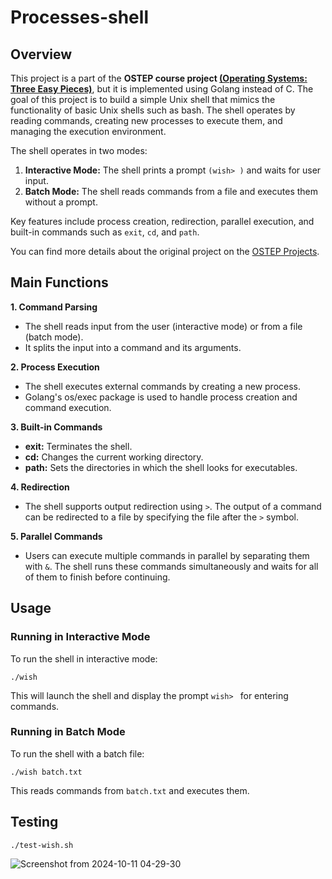 # Processes-shell

## Overview

This project is a part of the **OSTEP course project [(Operating Systems: Three Easy Pieces)](https://pages.cs.wisc.edu/~remzi/Classes/537/Fall2021/)**, but it is implemented using Golang instead of C. The goal of this project is to build a simple Unix shell that mimics the functionality of basic Unix shells such as bash. The shell operates by reading commands, creating new processes to execute them, and managing the execution environment.

The shell operates in two modes:

1. **Interactive Mode:** The shell prints a prompt `(wish> )` and waits for user input.
2. **Batch Mode:** The shell reads commands from a file and executes them without a prompt.

Key features include process creation, redirection, parallel execution, and built-in commands such as `exit`, `cd`, and `path`.

You can find more details about the original project on the [OSTEP Projects](https://github.com/remzi-arpacidusseau/ostep-projects/tree/master/processes-shell).

## Main Functions
**1. Command Parsing**
- The shell reads input from the user (interactive mode) or from a file (batch mode).
- It splits the input into a command and its arguments.

**2. Process Execution**
- The shell executes external commands by creating a new process.
- Golang's os/exec package is used to handle process creation and command execution.

**3. Built-in Commands**
- **exit:** Terminates the shell.
- **cd:** Changes the current working directory.
- **path:** Sets the directories in which the shell looks for executables.

**4. Redirection**
- The shell supports output redirection using `>`. The output of a command can be redirected to a file by specifying the file after the `>` symbol.

**5. Parallel Commands**
- Users can execute multiple commands in parallel by separating them with `&`. The shell runs these commands simultaneously and waits for all of them to finish before continuing.

## Usage

### Running in Interactive Mode
To run the shell in interactive mode:
```shell
./wish
```
This will launch the shell and display the prompt `wish> ` for entering commands.

### Running in Batch Mode
To run the shell with a batch file:
```shell
./wish batch.txt
```
This reads commands from `batch.txt` and executes them.

## Testing

```shell
./test-wish.sh
```
![Screenshot from 2024-10-11 04-29-30](https://github.com/user-attachments/assets/e6c98210-1800-4a7d-a3fe-199f84cdb92e)

